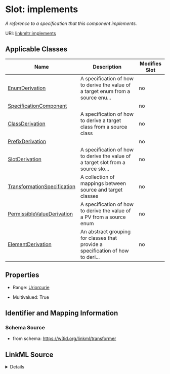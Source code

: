 

# Slot: implements


_A reference to a specification that this component implements._



URI: [linkmltr:implements](https://w3id.org/linkml/transformer/implements)



<!-- no inheritance hierarchy -->





## Applicable Classes

| Name | Description | Modifies Slot |
| --- | --- | --- |
| [EnumDerivation](EnumDerivation.md) | A specification of how to derive the value of a target enum from a source enu... |  no  |
| [SpecificationComponent](SpecificationComponent.md) |  |  no  |
| [ClassDerivation](ClassDerivation.md) | A specification of how to derive a target class from a source class |  no  |
| [PrefixDerivation](PrefixDerivation.md) |  |  no  |
| [SlotDerivation](SlotDerivation.md) | A specification of how to derive the value of a target slot from a source slo... |  no  |
| [TransformationSpecification](TransformationSpecification.md) | A collection of mappings between source and target classes |  no  |
| [PermissibleValueDerivation](PermissibleValueDerivation.md) | A specification of how to derive the value of a PV from a source enum |  no  |
| [ElementDerivation](ElementDerivation.md) | An abstract grouping for classes that provide a specification of how to  deri... |  no  |







## Properties

* Range: [Uriorcurie](Uriorcurie.md)

* Multivalued: True





## Identifier and Mapping Information







### Schema Source


* from schema: https://w3id.org/linkml/transformer




## LinkML Source

<details>
```yaml
name: implements
description: A reference to a specification that this component implements.
from_schema: https://w3id.org/linkml/transformer
rank: 1000
multivalued: true
alias: implements
owner: SpecificationComponent
domain_of:
- SpecificationComponent
range: uriorcurie

```
</details>